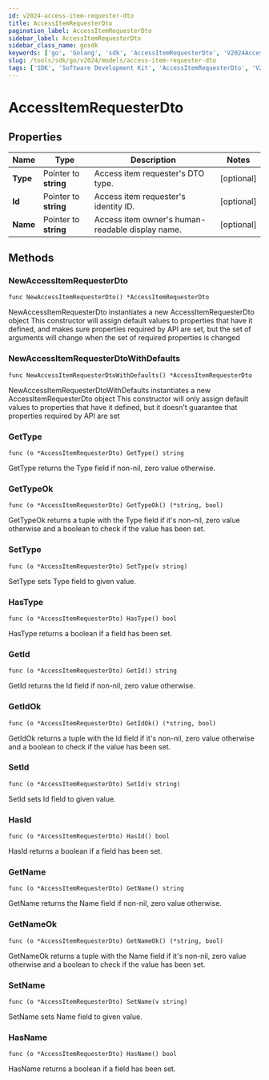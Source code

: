 ```yaml
---
id: v2024-access-item-requester-dto
title: AccessItemRequesterDto
pagination_label: AccessItemRequesterDto
sidebar_label: AccessItemRequesterDto
sidebar_class_name: gosdk
keywords: ['go', 'Golang', 'sdk', 'AccessItemRequesterDto', 'V2024AccessItemRequesterDto'] 
slug: /tools/sdk/go/v2024/models/access-item-requester-dto
tags: ['SDK', 'Software Development Kit', 'AccessItemRequesterDto', 'V2024AccessItemRequesterDto']
---
```


# AccessItemRequesterDto

## Properties

Name | Type | Description | Notes
------------ | ------------- | ------------- | -------------
**Type** | Pointer to **string** | Access item requester&#39;s DTO type. | [optional] 
**Id** | Pointer to **string** | Access item requester&#39;s identity ID. | [optional] 
**Name** | Pointer to **string** | Access item owner&#39;s human-readable display name. | [optional] 

## Methods

### NewAccessItemRequesterDto

`func NewAccessItemRequesterDto() *AccessItemRequesterDto`

NewAccessItemRequesterDto instantiates a new AccessItemRequesterDto object
This constructor will assign default values to properties that have it defined,
and makes sure properties required by API are set, but the set of arguments
will change when the set of required properties is changed

### NewAccessItemRequesterDtoWithDefaults

`func NewAccessItemRequesterDtoWithDefaults() *AccessItemRequesterDto`

NewAccessItemRequesterDtoWithDefaults instantiates a new AccessItemRequesterDto object
This constructor will only assign default values to properties that have it defined,
but it doesn't guarantee that properties required by API are set

### GetType

`func (o *AccessItemRequesterDto) GetType() string`

GetType returns the Type field if non-nil, zero value otherwise.

### GetTypeOk

`func (o *AccessItemRequesterDto) GetTypeOk() (*string, bool)`

GetTypeOk returns a tuple with the Type field if it's non-nil, zero value otherwise
and a boolean to check if the value has been set.

### SetType

`func (o *AccessItemRequesterDto) SetType(v string)`

SetType sets Type field to given value.

### HasType

`func (o *AccessItemRequesterDto) HasType() bool`

HasType returns a boolean if a field has been set.

### GetId

`func (o *AccessItemRequesterDto) GetId() string`

GetId returns the Id field if non-nil, zero value otherwise.

### GetIdOk

`func (o *AccessItemRequesterDto) GetIdOk() (*string, bool)`

GetIdOk returns a tuple with the Id field if it's non-nil, zero value otherwise
and a boolean to check if the value has been set.

### SetId

`func (o *AccessItemRequesterDto) SetId(v string)`

SetId sets Id field to given value.

### HasId

`func (o *AccessItemRequesterDto) HasId() bool`

HasId returns a boolean if a field has been set.

### GetName

`func (o *AccessItemRequesterDto) GetName() string`

GetName returns the Name field if non-nil, zero value otherwise.

### GetNameOk

`func (o *AccessItemRequesterDto) GetNameOk() (*string, bool)`

GetNameOk returns a tuple with the Name field if it's non-nil, zero value otherwise
and a boolean to check if the value has been set.

### SetName

`func (o *AccessItemRequesterDto) SetName(v string)`

SetName sets Name field to given value.

### HasName

`func (o *AccessItemRequesterDto) HasName() bool`

HasName returns a boolean if a field has been set.


